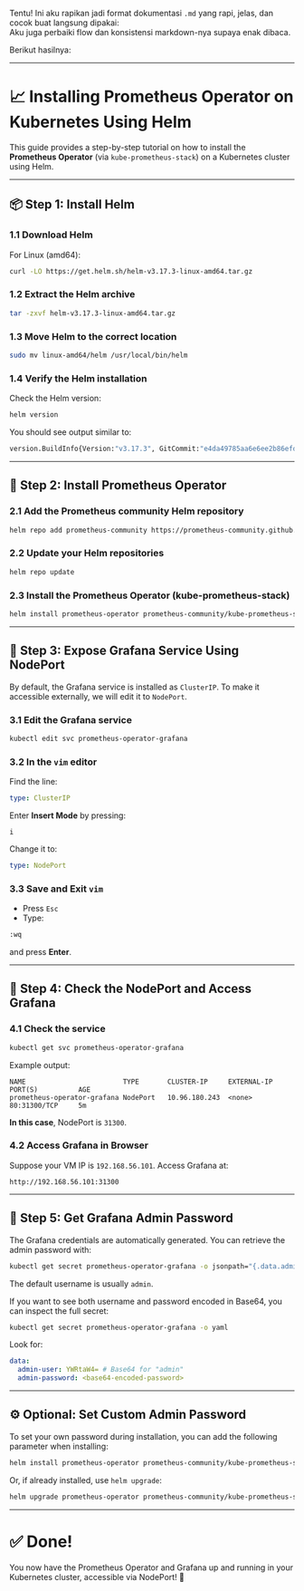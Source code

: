 Tentu! Ini aku rapikan jadi format dokumentasi `.md` yang rapi, jelas, dan cocok buat langsung dipakai:  
Aku juga perbaiki flow dan konsistensi markdown-nya supaya enak dibaca.

Berikut hasilnya:

---

# 📈 Installing Prometheus Operator on Kubernetes Using Helm

This guide provides a step-by-step tutorial on how to install the **Prometheus Operator** (via `kube-prometheus-stack`) on a Kubernetes cluster using Helm.

---

## 📦 Step 1: Install Helm

### 1.1 Download Helm

For Linux (amd64):

```bash
curl -LO https://get.helm.sh/helm-v3.17.3-linux-amd64.tar.gz
```

### 1.2 Extract the Helm archive

```bash
tar -zxvf helm-v3.17.3-linux-amd64.tar.gz
```

### 1.3 Move Helm to the correct location

```bash
sudo mv linux-amd64/helm /usr/local/bin/helm
```

### 1.4 Verify the Helm installation

Check the Helm version:

```bash
helm version
```

You should see output similar to:

```bash
version.BuildInfo{Version:"v3.17.3", GitCommit:"e4da49785aa6e6ee2b86efd5dd9e43400318262b", GitTreeState:"clean", GoVersion:"go1.23.7"}
```

---

## 🚀 Step 2: Install Prometheus Operator

### 2.1 Add the Prometheus community Helm repository

```bash
helm repo add prometheus-community https://prometheus-community.github.io/helm-charts
```

### 2.2 Update your Helm repositories

```bash
helm repo update
```

### 2.3 Install the Prometheus Operator (kube-prometheus-stack)

```bash
helm install prometheus-operator prometheus-community/kube-prometheus-stack
```

---

## 🎨 Step 3: Expose Grafana Service Using NodePort

By default, the Grafana service is installed as `ClusterIP`. To make it accessible externally, we will edit it to `NodePort`.

### 3.1 Edit the Grafana service

```bash
kubectl edit svc prometheus-operator-grafana
```

### 3.2 In the `vim` editor

Find the line:

```yaml
type: ClusterIP
```

Enter **Insert Mode** by pressing:

```
i
```

Change it to:

```yaml
type: NodePort
```

### 3.3 Save and Exit `vim`

- Press `Esc`
- Type:

```bash
:wq
```

and press **Enter**.

---

## 🔎 Step 4: Check the NodePort and Access Grafana

### 4.1 Check the service

```bash
kubectl get svc prometheus-operator-grafana
```

Example output:

```
NAME                        TYPE       CLUSTER-IP     EXTERNAL-IP   PORT(S)          AGE
prometheus-operator-grafana NodePort   10.96.180.243  <none>        80:31300/TCP     5m
```

**In this case**, NodePort is `31300`.

### 4.2 Access Grafana in Browser

Suppose your VM IP is `192.168.56.101`. Access Grafana at:

```
http://192.168.56.101:31300
```

---

## 🔐 Step 5: Get Grafana Admin Password

The Grafana credentials are automatically generated. You can retrieve the admin password with:

```bash
kubectl get secret prometheus-operator-grafana -o jsonpath="{.data.admin-password}" | base64 -d; echo
```

The default username is usually `admin`.

If you want to see both username and password encoded in Base64, you can inspect the full secret:

```bash
kubectl get secret prometheus-operator-grafana -o yaml
```

Look for:

```yaml
data:
  admin-user: YWRtaW4= # Base64 for "admin"
  admin-password: <base64-encoded-password>
```

---

## ⚙️ Optional: Set Custom Admin Password

To set your own password during installation, you can add the following parameter when installing:

```bash
helm install prometheus-operator prometheus-community/kube-prometheus-stack --set grafana.adminPassword=yourpassword
```

Or, if already installed, use `helm upgrade`:

```bash
helm upgrade prometheus-operator prometheus-community/kube-prometheus-stack --set grafana.adminPassword=yourpassword
```

---

# ✅ Done!

You now have the Prometheus Operator and Grafana up and running in your Kubernetes cluster, accessible via NodePort! 🚀
